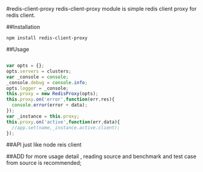 #redis-client-proxy
redis-client-proxy module is simple redis client proxy for redis client.
 
##Installation
```
npm install redis-client-proxy
```

##Usage
``` javascript

var opts = {};
opts.servers = clusters;
var _console = console;
_console.debug = console.info;
opts.logger = _console;
this.proxy = new RedisProxy(opts);
this.proxy.on('error',function(err,res){
  console.error(error + data);
});
var _instance = this.proxy;
this.proxy.on('active',function(err,data){
  //app.set(name,_instance.active.client);
});	

``` 

##API
just like node reis client

##ADD
for more usage detail , reading source and benchmark and test case from
source is recommended;

